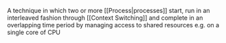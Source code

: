 A technique in which two or more [[Process|processes]] start, run in an interleaved fashion through [[Context Switching]] and complete in an overlapping time period by managing access to shared resources e.g. on a single core of CPU